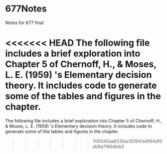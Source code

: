 # 677Notes
Notes for 677 final

<<<<<<< HEAD
The following file includes a brief exploration into Chapter 5 of Chernoff, H., & Moses, L. E. (1959) 's Elementary decision theory. It includes code to generate some of the tables and figures in the chapter.
=======
The following file includes a brief exploration into Chapter 5 of Chernoff, H., & Moses, L. E. (1959) 's Elementary decision theory. It includes code to generate some of the tables and figures in the chapter.
>>>>>>> 700540aa833fae351941e6f64df0eb9a796b8eb5

